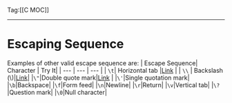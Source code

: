 Tag:[[C MOC]]

---

# Escaping Sequence

Examples of other valid escape sequence are:
|  Escape Sequence|  Character | Try It|
| --- | --- | --- |
| `\t`| Horizontal tab |[Link](https://www.w3schools.com/c/tryc.php?filename=demo_esc_char) |
|   `\\` |  Backslash  (\\)|[Link](https://www.w3schools.com/c/tryc.php?filename=demo_esc_char_backslash)|
|`\"`|Double quote mark|[Link](https://www.w3schools.com/c/tryc.php?filename=demo_esc_char_dblquote) |
|`\'`|Single quotation mark|
|`\b`|Backspace|
|`\f`|Form feed|
|`\n`|Newline|
|`\r`|Return|
|`\v`|Vertical tab|
|`\?`|Question mark|
|`\0`|Null character|


